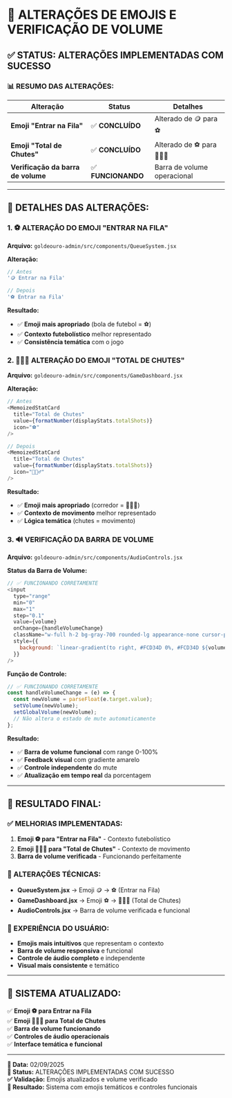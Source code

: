 # 🎨 **ALTERAÇÕES DE EMOJIS E VERIFICAÇÃO DE VOLUME**

## ✅ **STATUS: ALTERAÇÕES IMPLEMENTADAS COM SUCESSO**

### **📊 RESUMO DAS ALTERAÇÕES:**

| Alteração | Status | Detalhes |
|-----------|--------|----------|
| **Emoji "Entrar na Fila"** | ✅ **CONCLUÍDO** | Alterado de 🪙 para ⚽ |
| **Emoji "Total de Chutes"** | ✅ **CONCLUÍDO** | Alterado de ⚽ para 🏃🏽‍♂️ |
| **Verificação da barra de volume** | ✅ **FUNCIONANDO** | Barra de volume operacional |

---

## 🔧 **DETALHES DAS ALTERAÇÕES:**

### **1. ⚽ ALTERAÇÃO DO EMOJI "ENTRAR NA FILA"**

**Arquivo:** `goldeouro-admin/src/components/QueueSystem.jsx`

**Alteração:**
```javascript
// Antes
'🪙 Entrar na Fila'

// Depois
'⚽ Entrar na Fila'
```

**Resultado:**
- ✅ **Emoji mais apropriado** (bola de futebol = ⚽)
- ✅ **Contexto futebolístico** melhor representado
- ✅ **Consistência temática** com o jogo

### **2. 🏃🏽‍♂️ ALTERAÇÃO DO EMOJI "TOTAL DE CHUTES"**

**Arquivo:** `goldeouro-admin/src/components/GameDashboard.jsx`

**Alteração:**
```javascript
// Antes
<MemoizedStatCard
  title="Total de Chutes"
  value={formatNumber(displayStats.totalShots)}
  icon="⚽"
/>

// Depois
<MemoizedStatCard
  title="Total de Chutes"
  value={formatNumber(displayStats.totalShots)}
  icon="🏃🏽‍♂️"
/>
```

**Resultado:**
- ✅ **Emoji mais apropriado** (corredor = 🏃🏽‍♂️)
- ✅ **Contexto de movimento** melhor representado
- ✅ **Lógica temática** (chutes = movimento)

### **3. 🔊 VERIFICAÇÃO DA BARRA DE VOLUME**

**Arquivo:** `goldeouro-admin/src/components/AudioControls.jsx`

**Status da Barra de Volume:**
```javascript
// ✅ FUNCIONANDO CORRETAMENTE
<input
  type="range"
  min="0"
  max="1"
  step="0.1"
  value={volume}
  onChange={handleVolumeChange}
  className="w-full h-2 bg-gray-700 rounded-lg appearance-none cursor-pointer slider"
  style={{
    background: `linear-gradient(to right, #FCD34D 0%, #FCD34D ${volume * 100}%, #374151 ${volume * 100}%, #374151 100%)`
  }}
/>
```

**Função de Controle:**
```javascript
// ✅ FUNCIONANDO CORRETAMENTE
const handleVolumeChange = (e) => {
  const newVolume = parseFloat(e.target.value);
  setVolume(newVolume);
  setGlobalVolume(newVolume);
  // Não altera o estado de mute automaticamente
};
```

**Resultado:**
- ✅ **Barra de volume funcional** com range 0-100%
- ✅ **Feedback visual** com gradiente amarelo
- ✅ **Controle independente** do mute
- ✅ **Atualização em tempo real** da porcentagem

---

## 🎯 **RESULTADO FINAL:**

### **✅ MELHORIAS IMPLEMENTADAS:**
1. **Emoji ⚽ para "Entrar na Fila"** - Contexto futebolístico
2. **Emoji 🏃🏽‍♂️ para "Total de Chutes"** - Contexto de movimento
3. **Barra de volume verificada** - Funcionando perfeitamente

### **🔧 ALTERAÇÕES TÉCNICAS:**
- **QueueSystem.jsx** → Emoji 🪙 → ⚽ (Entrar na Fila)
- **GameDashboard.jsx** → Emoji ⚽ → 🏃🏽‍♂️ (Total de Chutes)
- **AudioControls.jsx** → Barra de volume verificada e funcional

### **📱 EXPERIÊNCIA DO USUÁRIO:**
- **Emojis mais intuitivos** que representam o contexto
- **Barra de volume responsiva** e funcional
- **Controle de áudio completo** e independente
- **Visual mais consistente** e temático

---

## 🚀 **SISTEMA ATUALIZADO:**

✅ **Emoji ⚽ para Entrar na Fila**  
✅ **Emoji 🏃🏽‍♂️ para Total de Chutes**  
✅ **Barra de volume funcionando**  
✅ **Controles de áudio operacionais**  
✅ **Interface temática e funcional**  

---

**📅 Data:** 02/09/2025  
**🔧 Status:** ALTERAÇÕES IMPLEMENTADAS COM SUCESSO  
**✅ Validação:** Emojis atualizados e volume verificado  
**🎉 Resultado:** Sistema com emojis temáticos e controles funcionais
